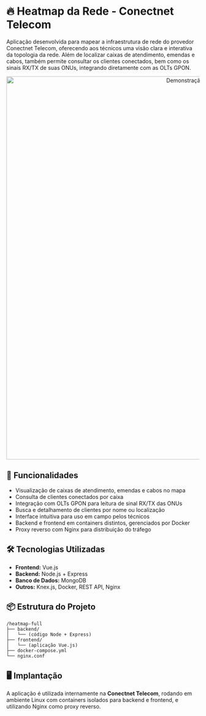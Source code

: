 # 🔥 Heatmap da Rede - Conectnet Telecom

Aplicação desenvolvida para mapear a infraestrutura de rede do provedor Conectnet Telecom, oferecendo aos técnicos uma visão clara e interativa da topologia da rede. Além de localizar caixas de atendimento, emendas e cabos, também permite consultar os clientes conectados, bem como os sinais RX/TX de suas ONUs, integrando diretamente com as OLTs GPON.

<p align="center">
  <img src="assets/heatmap.gif" width="1000" alt="Demonstração do Heatmap" />
</p>

## 🚀 Funcionalidades

- Visualização de caixas de atendimento, emendas e cabos no mapa
- Consulta de clientes conectados por caixa
- Integração com OLTs GPON para leitura de sinal RX/TX das ONUs
- Busca e detalhamento de clientes por nome ou localização
- Interface intuitiva para uso em campo pelos técnicos
- Backend e frontend em containers distintos, gerenciados por Docker
- Proxy reverso com Nginx para distribuição do tráfego

## 🛠️ Tecnologias Utilizadas

- **Frontend:** Vue.js
- **Backend:** Node.js + Express
- **Banco de Dados:** MongoDB
- **Outros:** Knex.js, Docker, REST API, Nginx

## 📦 Estrutura do Projeto

```plaintext
/heatmap-full
├── backend/
│   └── (código Node + Express)
├── frontend/
│   └── (aplicação Vue.js)
├── docker-compose.yml
└── nginx.conf
```

## 🖥️ Implantação

A aplicação é utilizada internamente na **Conectnet Telecom**, rodando em ambiente Linux com containers isolados para backend e frontend, e utilizando Nginx como proxy reverso.

